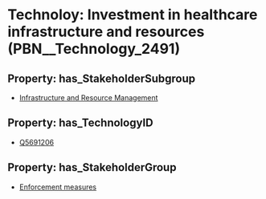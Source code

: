 # Technoloy: __Investment in healthcare infrastructure and resources__ (PBN__Technology_2491)

## Property: has_StakeholderSubgroup

* [Infrastructure and Resource Management](PBN__TechSubgroup_126)

## Property: has_TechnologyID

* [Q5691206](Q5691206)

## Property: has_StakeholderGroup

* [Enforcement measures](PBN__TechGroup_7)

